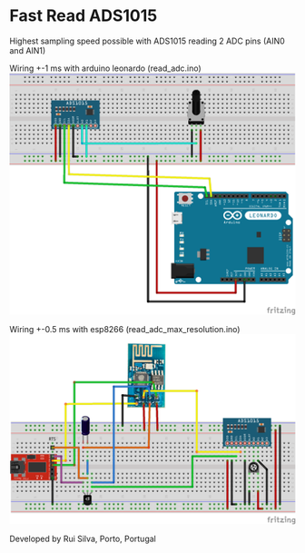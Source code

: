 # Fast Read ADS1015
 Highest sampling speed possible with ADS1015 reading 2 ADC pins (AIN0 and AIN1)  

 
 Wiring  +-1 ms with arduino leonardo (read_adc.ino)
 ![leonardo](./adc_leonardo.png)

 Wiring  +-0.5 ms with esp8266 (read_adc_max_resolution.ino)
 ![esp8266](./adc_esp_bb.png)
 
 Developed by Rui Silva, Porto, Portugal
